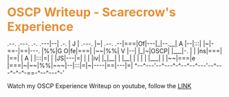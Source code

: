 <h1 style="color:#e78d32;display:inline">OSCP Writeup - Scarecrow's Experience</h1>

<p>
             .--.           .---.        .-.
         .---|--|   .-.     | J |  .---. |~|    .--.
      .--|===|Of|---|_|--.__| A |--|:::| |~|-==-|==|---.
      |%%|G O|fe|===| |~~|%%| V |--|   |_|~|OSCP|  |___|-.
      |  |   |ns|===| |==|  | A |  |:::|=| |    |JS|---|=|
      |  |   |iv|   |_|__|  |   |__|   | | |    |  |___| |
      |~~|===|e |===|~|~~|%%|~~~|--|:::|=|~|----|==|---|=|
      ^--^---'--^---^-^--^--^---'--^---^-^-^-==-^--^---^-'
</p>
Watch my OSCP Experience Writeup on youtube, follow the <a href="https://youtu.be/eKivXJpXeBs">LINK<a>
